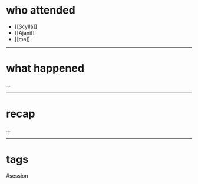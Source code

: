 # who attended

- [[Scylla]]
- [[Ajani]]
- [[ma]]

---
# what happened

...

---
# recap

...

---
# tags

#session